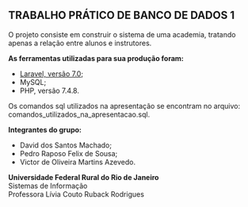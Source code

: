 ## TRABALHO PRÁTICO DE BANCO DE DADOS 1

O projeto consiste em construir o sistema de uma academia, tratando apenas a relação entre alunos e instrutores.

<strong>As ferramentas utilizadas para sua produção foram:</strong>
- [Laravel, versão 7.0](https://laravel.com/docs/7.x);
- MySQL;
- PHP, versão 7.4.8.

Os comandos sql utilizados na apresentação se encontram no arquivo: comandos_utilizados_na_apresentacao.sql.

<strong>Integrantes do grupo:</strong>
- David dos Santos Machado;
- Pedro Raposo Felix de Sousa;
- Victor de Oliveira Martins Azevedo.

<strong>Universidade Federal Rural do Rio de Janeiro</strong></br>
Sistemas de Informação</br>
Professora Lívia Couto Ruback Rodrigues
